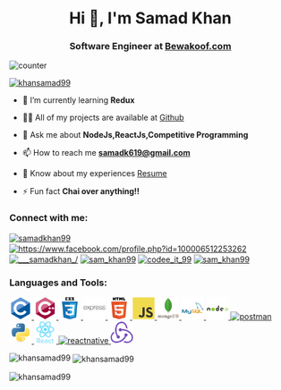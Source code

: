 <h1 align="center">Hi 👋, I'm Samad Khan</h1>
<h3 align="center">Software Engineer at <a href="https://www.bewakoof.com/">Bewakoof.com</a></h3>

![counter](https://ennf979e38ywgbn.m.pipedream.net)


<p align="left"> <a href="https://github.com/ryo-ma/github-profile-trophy"><img src="https://github-profile-trophy.vercel.app/?username=khansamad99" alt="khansamad99" /></a> </p>

- 🌱 I’m currently learning **Redux**

- 👨‍💻 All of my projects are available at [Github](Github)

- 💬 Ask me about **NodeJs,ReactJs,Competitive Programming**

- 📫 How to reach me **samadk619@gmail.com**

- 📄 Know about my experiences [Resume](https://drive.google.com/file/d/19xOO9iA9bMFvyaQPYaea0aTh0WliGQvx/view)

- ⚡ Fun fact **Chai over anything!!**

<h3 align="left">Connect with me:</h3>
<p align="left">
<a href="https://linkedin.com/in/samadkhan99" target="blank"><img align="center" src="https://raw.githubusercontent.com/rahuldkjain/github-profile-readme-generator/master/src/images/icons/Social/linked-in-alt.svg" alt="samadkhan99" height="30" width="40" /></a>
<a href="https://fb.com/https://www.facebook.com/profile.php?id=100006512253262" target="blank"><img align="center" src="https://raw.githubusercontent.com/rahuldkjain/github-profile-readme-generator/master/src/images/icons/Social/facebook.svg" alt="https://www.facebook.com/profile.php?id=100006512253262" height="30" width="40" /></a>
<a href="https://instagram.com/___samadkhan_/" target="blank"><img align="center" src="https://raw.githubusercontent.com/rahuldkjain/github-profile-readme-generator/master/src/images/icons/Social/instagram.svg" alt="___samadkhan_/" height="30" width="40" /></a>
<a href="https://www.codechef.com/users/sam_khan99" target="blank"><img align="center" src="https://cdn.jsdelivr.net/npm/simple-icons@3.1.0/icons/codechef.svg" alt="sam_khan99" height="30" width="40" /></a>
<a href="https://www.hackerrank.com/codee_it_99" target="blank"><img align="center" src="https://raw.githubusercontent.com/rahuldkjain/github-profile-readme-generator/master/src/images/icons/Social/hackerrank.svg" alt="codee_it_99" height="30" width="40" /></a>
<a href="https://codeforces.com/profile/sam_khan99" target="blank"><img align="center" src="https://cdn.jsdelivr.net/npm/simple-icons@3.0.1/icons/codeforces.svg" alt="sam_khan99" height="30" width="40" /></a>

</p>

<h3 align="left">Languages and Tools:</h3>
<p align="left"> <a href="https://www.cprogramming.com/" target="_blank"> <img src="https://raw.githubusercontent.com/devicons/devicon/master/icons/c/c-original.svg" alt="c" width="40" height="40"/> </a> <a href="https://www.w3schools.com/cpp/" target="_blank"> <img src="https://raw.githubusercontent.com/devicons/devicon/master/icons/cplusplus/cplusplus-original.svg" alt="cplusplus" width="40" height="40"/> </a> <a href="https://www.w3schools.com/css/" target="_blank"> <img src="https://raw.githubusercontent.com/devicons/devicon/master/icons/css3/css3-original-wordmark.svg" alt="css3" width="40" height="40"/> </a> <a href="https://expressjs.com" target="_blank"> <img src="https://raw.githubusercontent.com/devicons/devicon/master/icons/express/express-original-wordmark.svg" alt="express" width="40" height="40"/> </a> <a href="https://www.w3.org/html/" target="_blank"> <img src="https://raw.githubusercontent.com/devicons/devicon/master/icons/html5/html5-original-wordmark.svg" alt="html5" width="40" height="40"/> </a> <a href="https://developer.mozilla.org/en-US/docs/Web/JavaScript" target="_blank"> <img src="https://raw.githubusercontent.com/devicons/devicon/master/icons/javascript/javascript-original.svg" alt="javascript" width="40" height="40"/> </a> <a href="https://www.mongodb.com/" target="_blank"> <img src="https://raw.githubusercontent.com/devicons/devicon/master/icons/mongodb/mongodb-original-wordmark.svg" alt="mongodb" width="40" height="40"/> </a> <a href="https://www.mysql.com/" target="_blank"> <img src="https://raw.githubusercontent.com/devicons/devicon/master/icons/mysql/mysql-original-wordmark.svg" alt="mysql" width="40" height="40"/> </a> <a href="https://nodejs.org" target="_blank"> <img src="https://raw.githubusercontent.com/devicons/devicon/master/icons/nodejs/nodejs-original-wordmark.svg" alt="nodejs" width="40" height="40"/> </a> <a href="https://postman.com" target="_blank"> <img src="https://www.vectorlogo.zone/logos/getpostman/getpostman-icon.svg" alt="postman" width="40" height="40"/> </a> <a href="https://www.python.org" target="_blank"> <img src="https://raw.githubusercontent.com/devicons/devicon/master/icons/python/python-original.svg" alt="python" width="40" height="40"/> </a> <a href="https://reactjs.org/" target="_blank"> <img src="https://raw.githubusercontent.com/devicons/devicon/master/icons/react/react-original-wordmark.svg" alt="react" width="40" height="40"/> </a> <a href="https://reactnative.dev/" target="_blank"> <img src="https://reactnative.dev/img/header_logo.svg" alt="reactnative" width="40" height="40"/> </a> <a href="https://redux.js.org" target="_blank"> <img src="https://raw.githubusercontent.com/devicons/devicon/master/icons/redux/redux-original.svg" alt="redux" width="40" height="40"/> </a> </p>

<p><img align="left" src="https://github-readme-stats.vercel.app/api/top-langs?username=khansamad99&show_icons=true&locale=en&layout=compact" alt="khansamad99" /></p>

<p>&nbsp;<img align="center" src="https://github-readme-stats.vercel.app/api?username=khansamad99&show_icons=true&locale=en" alt="khansamad99" /></p>

<p><img align="center" src="https://github-readme-streak-stats.herokuapp.com/?user=khansamad99&" alt="khansamad99" /></p>



</div>

<!--
**khansamad99/khansamad99** is a ✨ _special_ ✨ repository because its `README.md` (this file) appears on your GitHub profile.


-->
